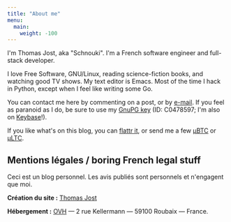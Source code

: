 ```yaml
---
title: "About me"
menu:
  main:
    weight: -100
---
```


I'm Thomas Jost, aka "Schnouki". I'm a French software engineer and full-stack developer.

I love Free Software, GNU/Linux, reading science-fiction books, and watching good TV shows. My text editor is Emacs.
Most of the time I hack in Python, except when I feel like writing some Go.

You can contact me here by commenting on a post, or
by [e-mail](mailto:%73%63%68%6E%6F%75%6B%69%2B%62%6C%6F%67%40%73%63%68%6E%6F%75%6B%69%2E%6E%65%74). If you feel as
paranoid as I do, be sure to use my [GnuPG key](/files/pubkey-C0478597.asc) (ID: C0478597; I'm also
on [Keybase](https://keybase.io/schnouki)!).

If you like what's on this blog, you can [flattr it](//flattr.com/thing/32752/devschnouki), or send me a few
[μBTC](bitcoin:1NNji5k1aj8HnoZucYRN5GkfFw5v5atVJH) or [μLTC](litecoin:LXKARYw25RJEGuW7oqei4aJ169PqTsZLM3).


Mentions légales / boring French legal stuff
--------------------------------------------

Ceci est un blog personnel. Les avis publiés sont personnels et n'engagent que moi.

**Création du site :** [Thomas Jost](mailto:%73%63%68%6E%6F%75%6B%69%2B%62%6C%6F%67%40%73%63%68%6E%6F%75%6B%69%2E%6E%65%74)

**Hébergement :** [OVH](http://www.ovh.com/fr/support/) — 2 rue Kellermann — 59100 Roubaix — France.
